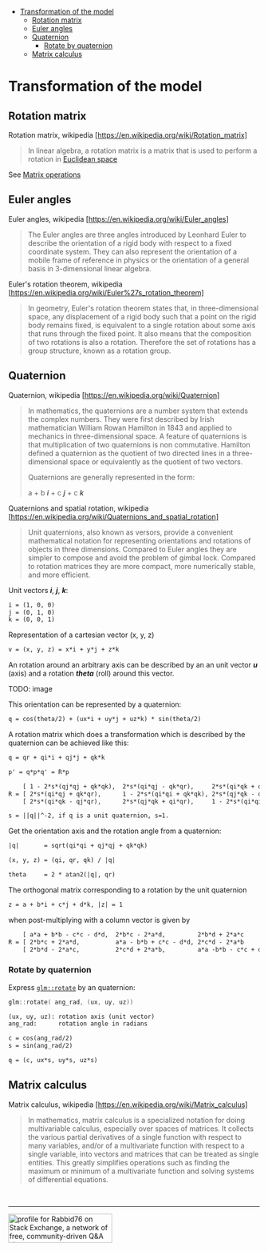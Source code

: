<!-- TOC -->

- [Transformation of the model](#transformation-of-the-model)
  - [Rotation matrix](#rotation-matrix)
  - [Euler angles](#euler-angles)
  - [Quaternion](#quaternion)
    - [Rotate by quaternion](#rotate-by-quaternion)
  - [Matrix calculus](#matrix-calculus)

<!-- /TOC -->

# Transformation of the model

## Rotation matrix

Rotation matrix, wikipedia [https://en.wikipedia.org/wiki/Rotation_matrix]
> In linear algebra, a rotation matrix is a matrix that is used to perform a rotation in [Euclidean space](https://en.wikipedia.org/wiki/Euclidean_space)

See [Matrix operations](https://github.com/Rabbid76/graphics-snippets/blob/master/documentation/matrix_operations.md)

## Euler angles

Euler angles, wikipedia [https://en.wikipedia.org/wiki/Euler_angles]
> The Euler angles are three angles introduced by Leonhard Euler to describe the orientation of a rigid body with respect to a fixed coordinate system. They can also represent the orientation of a mobile frame of reference in physics or the orientation of a general basis in 3-dimensional linear algebra.

Euler's rotation theorem, wikipedia [https://en.wikipedia.org/wiki/Euler%27s_rotation_theorem]
> In geometry, Euler's rotation theorem states that, in three-dimensional space, any displacement of a rigid body such that a point on the rigid body remains fixed, is equivalent to a single rotation about some axis that runs through the fixed point. It also means that the composition of two rotations is also a rotation. Therefore the set of rotations has a group structure, known as a rotation group.

## Quaternion

Quaternion, wikipedia [https://en.wikipedia.org/wiki/Quaternion]
> In mathematics, the quaternions are a number system that extends the complex numbers. They were first described by Irish mathematician William Rowan Hamilton in 1843 and applied to mechanics in three-dimensional space. A feature of quaternions is that multiplication of two quaternions is non commutative. Hamilton defined a quaternion as the quotient of two directed lines in a three-dimensional space or equivalently as the quotient of two vectors.
>
> Quaternions are generally represented in the form:
>
> a + b ***i*** + c ***j*** + c ***k*** 

Quaternions and spatial rotation, wikipedia  [https://en.wikipedia.org/wiki/Quaternions_and_spatial_rotation]

> Unit quaternions, also known as versors, provide a convenient mathematical notation for representing orientations and rotations of objects in three dimensions. Compared to Euler angles they are simpler to compose and avoid the problem of gimbal lock. Compared to rotation matrices they are more compact, more numerically stable, and more efficient.

Unit vectors ***i***, ***j***, ***k***:

```txt
i = (1, 0, 0)
j = (0, 1, 0)
k = (0, 0, 1)
```

Representation of a cartesian vector (x, y, z)

```txt
v = (x, y, z) = x*i + y*j + z*k
```

An rotation around an arbitrary axis can be described by an an unit vector ***u*** (axis) and a rotation ***theta*** (roll) around this vector.

TODO: image

This orientation can be represented by a quaternion:

```txt
q = cos(theta/2) + (ux*i + uy*j + uz*k) * sin(theta/2)
```

A rotation matrix which does a transformation which is described by the quaternion can be achieved like this:

```txt
q = qr + qi*i + qj*j + qk*k

p' = q*p*q' = R*p

    [ 1 - 2*s*(qj*qj + qk*qk),  2*s*(qi*qj - qk*qr),     2*s*(qi*qk + qj*qr)     ]
R = [ 2*s*(qi*qj + qk*qr),      1 - 2*s*(qi*qi + qk*qk), 2*s*(qj*qk - qi*qr)     ]
    [ 2*s*(qi*qk - qj*qr),      2*s*(qj*qk + qi*qr),     1 - 2*s*(qi*qi + qj*qj) ]

s = ||q||^-2, if q is a unit quaternion, s=1.
```

Get the orientation axis and the rotation angle from a quaternion:

```txt
|q|       = sqrt(qi*qi + qj*qj + qk*qk)

(x, y, z) = (qi, qr, qk) / |q|

theta     = 2 * atan2(|q|, qr)
```

The orthogonal matrix corresponding to a rotation by the unit quaternion 

```txt
z = a + b*i + c*j + d*k, |z| = 1
```  

when post-multiplying with a column vector is given by

```txt
    [ a*a + b*b - c*c - d*d,  2*b*c - 2*a*d,         2*b*d + 2*a*c        ]
R = [ 2*b*c + 2*a*d,          a*a - b*b + c*c - d*d, 2*c*d - 2*a*b        ]
    [ 2*b*d - 2*a*c,          2*c*d + 2*a*b,         a*a -b*b - c*c + d*d ]
```

### Rotate by quaternion

Express [`glm::rotate`](https://glm.g-truc.net/0.9.8/api/a00232.html#ga2020c91bf61e050882b3a5c18eada700) by an quaternion:

```cpp
glm::rotate( ang_rad, (ux, uy, uz))
```

```txt
(ux, uy, uz): rotation axis (unit vector)
ang_rad:      rotation angle in radians

c = cos(ang_rad/2)
s = sin(ang_rad/2)

q = (c, ux*s, uy*s, uz*s)
```

## Matrix calculus

Matrix calculus, wikipedia [https://en.wikipedia.org/wiki/Matrix_calculus]
> In mathematics, matrix calculus is a specialized notation for doing multivariable calculus, especially over spaces of matrices. It collects the various partial derivatives of a single function with respect to many variables, and/or of a multivariate function with respect to a single variable, into vectors and matrices that can be treated as single entities. This greatly simplifies operations such as finding the maximum or minimum of a multivariate function and solving systems of differential equations.

<br/><hr/>

<a href="https://stackexchange.com/users/7322082/rabbid76"><img src="https://stackexchange.com/users/flair/7322082.png" width="208" height="58" alt="profile for Rabbid76 on Stack Exchange, a network of free, community-driven Q&amp;A sites" title="profile for Rabbid76 on Stack Exchange, a network of free, community-driven Q&amp;A sites" /></a>